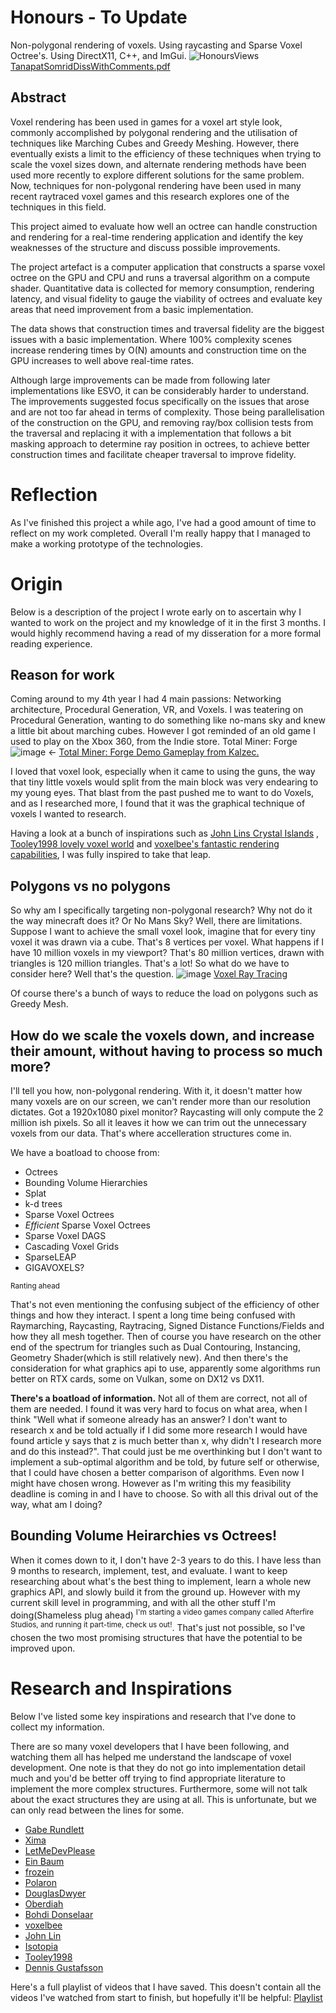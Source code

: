 # Honours - To Update
Non-polygonal rendering of voxels. Using raycasting and Sparse Voxel Octree's. 
Using DirectX11, C++, and ImGui.
![HonoursViews](https://github.com/TaniCorn/Honours/assets/63819551/8aa5b016-54a7-4f17-8bcf-463428141d04)
[TanapatSomridDissWithComments.pdf](https://github.com/user-attachments/files/15984956/TanapatSomridDissWithComments.pdf)

## Abstract
Voxel rendering has been used in games for a voxel art style look, commonly
accomplished by polygonal rendering and the utilisation of techniques like Marching
Cubes and Greedy Meshing. However, there eventually exists a limit to the efficiency
of these techniques when trying to scale the voxel sizes down, and alternate
rendering methods have been used more recently to explore different solutions for
the same problem. Now, techniques for non-polygonal rendering have been used in
many recent raytraced voxel games and this research explores one of the
techniques in this field.


This project aimed to evaluate how well an octree can handle construction and
rendering for a real-time rendering application and identify the key weaknesses of
the structure and discuss possible improvements.


The project artefact is a computer application that constructs a sparse voxel octree
on the GPU and CPU and runs a traversal algorithm on a compute shader.
Quantitative data is collected for memory consumption, rendering latency, and visual
fidelity to gauge the viability of octrees and evaluate key areas that need
improvement from a basic implementation.


The data shows that construction times and traversal fidelity are the biggest issues
with a basic implementation. Where 100% complexity scenes increase rendering
times by O(N) amounts and construction time on the GPU increases to well above
real-time rates.


Although large improvements can be made from following later implementations like
ESVO, it can be considerably harder to understand. The improvements suggested
focus specifically on the issues that arose and are not too far ahead in terms of
complexity. Those being parallelisation of the construction on the GPU, and
removing ray/box collision tests from the traversal and replacing it with a
implementation that follows a bit masking approach to determine ray position in
octrees, to achieve better construction times and facilitate cheaper traversal to
improve fidelity.

# Reflection
As I've finished this project a while ago, I've had a good amount of time to reflect on my work completed. Overall I'm really happy that I managed to make a working prototype of the technologies.




# Origin
Below is a description of the project I wrote early on to ascertain why I wanted to work on the project and my knowledge of it in the first 3 months. I would highly recommend having a read of my disseration for a more formal reading experience.


## Reason for work
Coming around to my 4th year I had 4 main passions: Networking architecture, Procedural Generation, VR, and Voxels. I was teatering on Procedural Generation, wanting to do something like no-mans sky and knew a little bit about marching cubes. However I got reminded of an old game I used to play on the Xbox 360, from the Indie store. 
Total Miner: Forge
![image](https://github.com/TaniCorn/Honours/assets/63819551/c8646a1d-04c7-4e27-91e4-550f1b482f16) <- [Total Miner: Forge Demo Gameplay from Kalzec.](https://youtu.be/yllvLnK3VNk?si=UEMnqUFnmpzY-_eb)

I loved that voxel look, especially when it came to using the guns, the way that tiny little voxels would split from the main block was very endearing to my young eyes.
That blast from the past pushed me to want to do Voxels, and as I researched more, I found that it was the graphical technique of voxels I wanted to research.

Having a look at a bunch of inspirations such as [John Lins Crystal Islands](https://youtu.be/8ptH79R53c0?si=uuXEO0qqirxyITkA) , [Tooley1998 lovely voxel world](https://youtu.be/y1u9QCRDO5g?si=Awye-SkP5BNZGRWC) and [voxelbee's fantastic rendering capabilities](https://youtu.be/i7vq-HY10hI?si=UHoJ406ZrGhRe4Gt), I was fully inspired to take that leap.

## Polygons vs no polygons
So why am I specifically targeting non-polygonal research? Why not do it the way minecraft does it? Or No Mans Sky? Well, there are limitations. Suppose I want to achieve the small voxel look, imagine that for every tiny voxel it was drawn via a cube. That's 8 vertices per voxel. What happens if I have 10 million voxels in my viewport? That's 80 million vertices, drawn with triangles is 120 million triangles. That's a lot! So what do we have to consider here? Well that's the question.
![image](https://github.com/TaniCorn/Honours/assets/63819551/d0e55adc-aac7-4cab-8ad5-75c886862876) [Voxel Ray Tracing](https://youtu.be/gXSHtBZFxEI?si=btAyvhFp0UE2vFiE)

Of course there's a bunch of ways to reduce the load on polygons such as Greedy Mesh.


## How do we scale the voxels down, and increase their amount, without having to process so much more?
I'll tell you how, non-polygonal rendering. With it, it doesn't matter how many voxels are on our screen, we can't render more than our resolution dictates. Got a 1920x1080 pixel monitor? Raycasting will only compute the 2 million ish pixels. So all it leaves it how we can trim out the unnecessary voxels from our data. That's where accelleration structures come in.

We have a boatload to choose from:
- Octrees
- Bounding Volume Hierarchies
- Splat
- k-d trees
- Sparse Voxel Octrees
- *Efficient* Sparse Voxel Octrees
- Sparse Voxel DAGS
- Cascading Voxel Grids
- SparseLEAP
- GIGAVOXELS?

<sup> Ranting ahead </sup>

That's not even mentioning the confusing subject of the efficiency of other things and how they interact. I spent a long time being confused with Raymarching, Raycasting, Raytracing, Signed Distance Functions/Fields and how they all mesh together. Then of course you have research on the other end of the spectrum for triangles such as Dual Contouring, Instancing, Geometry Shader(which is still relatively new). And then there's the consideration for what graphics api to use, apparently some algorithms run better on RTX cards, some on Vulkan, some on DX12 vs DX11.

**There's a boatload of information.** Not all of them are correct, not all of them are needed. I found it was very hard to focus on what area, when I think "Well what if someone already has an answer? I don't want to research x and be told actually if I did some more research I would have found article y says that z is much better than x, why didn't I research more and do this instead?". That could just be me overthinking but I don't want to implement a sub-optimal algorithm and be told, by future self or otherwise, that I could have chosen a better comparison of algorithms. Even now I might have chosen wrong. However as I'm writing this my feasibility deadline is coming in and I have to choose. So with all this drival out of the way, what am I doing?

## Bounding Volume Heirarchies vs Octrees!
When it comes down to it, I don't have 2-3 years to do this. I have less than 9 months to research, implement, test, and evaluate. I want to keep researching about what's the best thing to implement, learn a whole new graphics API, and slowly build it from the ground up. However with my current skill level in programming, and with all the other stuff I'm doing(Shameless plug ahead) <sup> I'm starting a video games company called Afterfire Studios, and running it part-time, check us out!</sup>. 
That's just not possible, so I've chosen the two most promising structures that have the potential to be improved upon.

# Research and Inspirations
Below I've listed some key inspirations and research that I've done to collect my information.

There are so many voxel developers that I have been following, and watching them all has helped me understand the landscape of voxel development. One note is that they do not go into implementation detail much and you'd be better off trying to find appropriate literature to implement the more complex structures. Furthermore, some will not talk about the exact structures they are using at all. This is unfortunate, but we can only read between the lines for some.
- [Gabe Rundlett](https://www.youtube.com/@GabeRundlett)
- [Xima](https://www.youtube.com/@xima1)
- [LetMeDevPlease](https://www.youtube.com/@letmedevplease)
- [Ein Baum](https://www.youtube.com/@Ein_Baum)
- [frozein](https://www.youtube.com/@frozein)
- [Polaron](https://www.youtube.com/@PolaronWorldEngine/videos)
- [DouglasDwyer](https://www.youtube.com/@DouglasDwyer)
- [Oberdiah](https://www.youtube.com/@oberdiah9064)
- [Bohdi Donselaar](https://www.youtube.com/@BodhiDon)
- [voxelbee](https://www.youtube.com/@voxelbee)
- [John Lin](https://www.youtube.com/@johnlin9665)
- [Isotopia](https://www.youtube.com/@IsotopiaGame)
- [Tooley1998](https://www.youtube.com/@Tooley1998)
- [Dennis Gustafsson](https://youtu.be/0VzE8ROwC58?si=N3Az_BsSo5rUTxXd)

Here's a full playlist of videos that I have saved. This doesn't contain all the videos I've watched from start to finish, but hopefully it'll be helpful: [Playlist](https://youtube.com/playlist?list=PLUVhEuL9O3wteCtiT1nh27n9XDElTOBns&si=1PKJ-cayGCdLgq_H)



